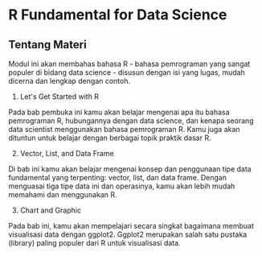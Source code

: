 # R Fundamental for Data Science

## Tentang Materi

Modul ini akan membahas bahasa R - bahasa pemrograman yang sangat populer di bidang data science - disusun dengan isi yang lugas, mudah dicerna dan lengkap dengan contoh.

1. Let's Get Started with R

Pada bab pembuka ini kamu akan belajar mengenai apa itu bahasa pemrograman R, hubungannya dengan data science, dan kenapa seorang data scientist menggunakan bahasa pemrograman R. Kamu juga akan dituntun untuk belajar dengan berbagai topik praktik dasar R.

2. Vector, List, and Data Frame

Di bab ini kamu akan belajar mengenai konsep dan penggunaan tipe data fundamental yang terpenting: vector, list, dan data frame. Dengan menguasai tiga tipe data ini dan operasinya, kamu akan lebih mudah memahami dan menggunakan R.

3. Chart and Graphic

Pada bab ini, kamu akan mempelajari secara singkat bagaimana membuat visualisasi data dengan ggplot2. Ggplot2 merupakan salah satu pustaka (library) paling populer dari R untuk visualisasi data.

